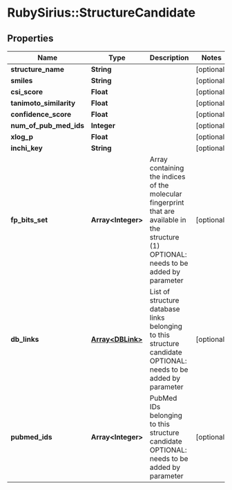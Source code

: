 # RubySirius::StructureCandidate

## Properties
Name | Type | Description | Notes
------------ | ------------- | ------------- | -------------
**structure_name** | **String** |  | [optional] 
**smiles** | **String** |  | [optional] 
**csi_score** | **Float** |  | [optional] 
**tanimoto_similarity** | **Float** |  | [optional] 
**confidence_score** | **Float** |  | [optional] 
**num_of_pub_med_ids** | **Integer** |  | [optional] 
**xlog_p** | **Float** |  | [optional] 
**inchi_key** | **String** |  | [optional] 
**fp_bits_set** | **Array&lt;Integer&gt;** | Array containing the indices of the molecular fingerprint that are available in the structure (1)  OPTIONAL: needs to be added by parameter | [optional] 
**db_links** | [**Array&lt;DBLink&gt;**](DBLink.md) | List of structure database links belonging to this structure candidate  OPTIONAL: needs to be added by parameter | [optional] 
**pubmed_ids** | **Array&lt;Integer&gt;** | PubMed IDs belonging to this structure candidate  OPTIONAL: needs to be added by parameter | [optional] 

